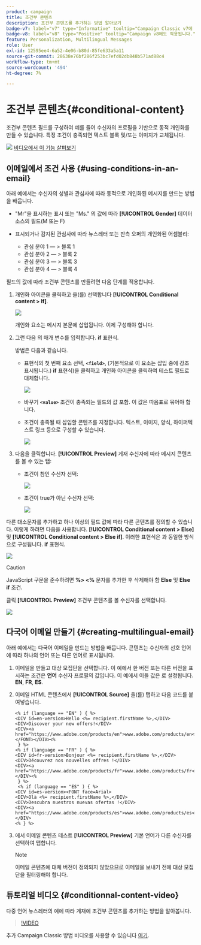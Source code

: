 ```yaml
---
product: campaign
title: 조건부 콘텐츠
description: 조건부 콘텐츠를 추가하는 방법 알아보기
badge-v7: label="v7" type="Informative" tooltip="Campaign Classic v7에 적용"
badge-v8: label="v8" type="Positive" tooltip="Campaign v8에도 적용됩니다."
feature: Personalization, Multilingual Messages
role: User
exl-id: 12595ee4-6a52-4e06-b80d-85fe633a5a11
source-git-commit: 28638e76bf286f253bc7efd02db848b571ad88c4
workflow-type: tm+mt
source-wordcount: '494'
ht-degree: 7%

---
```


# 조건부 콘텐츠{#conditional-content}

조건부 콘텐츠 필드를 구성하여 예를 들어 수신자의 프로필을 기반으로 동적 개인화를 만들 수 있습니다. 특정 조건이 충족되면 텍스트 블록 및/또는 이미지가 교체됩니다.

![](assets/do-not-localize/how-to-video.png) [비디오에서 이 기능 살펴보기](#conditionnal-content-video)


## 이메일에서 조건 사용 {#using-conditions-in-an-email}

아래 예에서는 수신자의 성별과 관심사에 따라 동적으로 개인화된 메시지를 만드는 방법을 배웁니다.

* &quot;Mr&quot;을 표시하는 표시 또는 &quot;Ms.&quot; 의 값에 따라 **[!UICONTROL Gender]** 데이터 소스의 필드(M 또는 F)
* 표시되거나 감지된 관심사에 따라 뉴스레터 또는 판촉 오퍼의 개인화된 어셈블리:

   * 관심 분야 1 — > 블록 1
   * 관심 분야 2 — > 블록 2
   * 관심 분야 3 — > 블록 3
   * 관심 분야 4 — > 블록 4

필드의 값에 따라 조건부 콘텐츠를 만들려면 다음 단계를 적용합니다.

1. 개인화 아이콘을 클릭하고 을(를) 선택합니다 **[!UICONTROL Conditional content > If]**.

   ![](assets/s_ncs_user_conditional_content02.png)

   개인화 요소는 메시지 본문에 삽입됩니다. 이제 구성해야 합니다.

1. 그런 다음 의 매개 변수를 입력합니다. **if** 표현식.

   방법은 다음과 같습니다.

   * 표현식의 첫 번째 요소 선택, **`<field>`**, (기본적으로 이 요소는 삽입 중에 강조 표시됩니다.) **if** 표현식)을 클릭하고 개인화 아이콘을 클릭하여 테스트 필드로 대체합니다.

     ![](assets/s_ncs_user_conditional_content03.png)

   * 바꾸기 **`<value>`** 조건이 충족되는 필드의 값 포함. 이 값은 따옴표로 묶어야 합니다.
   * 조건이 충족될 때 삽입할 콘텐츠를 지정합니다. 텍스트, 이미지, 양식, 하이퍼텍스트 링크 등으로 구성할 수 있습니다.

     ![](assets/s_ncs_user_conditional_content04.png)

1. 다음을 클릭합니다. **[!UICONTROL Preview]** 게재 수신자에 따라 메시지 콘텐츠를 볼 수 있는 탭:

   * 조건이 참인 수신자 선택:

     ![](assets/s_ncs_user_conditional_content05.png)

   * 조건이 true가 아닌 수신자 선택:

     ![](assets/s_ncs_user_conditional_content06.png)

다른 대소문자를 추가하고 하나 이상의 필드 값에 따라 다른 콘텐츠를 정의할 수 있습니다. 이렇게 하려면 다음을 사용합니다. **[!UICONTROL Conditional content > Else]** 및 **[!UICONTROL Conditional content > Else if]**. 이러한 표현식은 과 동일한 방식으로 구성됩니다. **if** 표현식.

![](assets/s_ncs_user_conditional_content07.png)

>[!CAUTION]
>
>JavaScript 구문을 준수하려면 **%> &lt;%** 문자를 추가한 후 삭제해야 함 **Else** 및 **Else if** 조건.

클릭 **[!UICONTROL Preview]** 조건부 콘텐츠를 볼 수신자를 선택합니다.

![](assets/s_ncs_user_conditional_content08.png)

## 다국어 이메일 만들기 {#creating-multilingual-email}

아래 예에서는 다국어 이메일을 만드는 방법을 배웁니다. 콘텐츠는 수신자의 선호 언어에 따라 하나의 언어 또는 다른 언어로 표시됩니다.

1. 이메일을 만들고 대상 모집단을 선택합니다. 이 예에서 한 버전 또는 다른 버전을 표시하는 조건은 **언어** 수신자 프로필의 값입니다. 이 예에서 이들 값은 로 설정됩니다. **EN**, **FR**, **ES**.
1. 이메일 HTML 콘텐츠에서 **[!UICONTROL Source]** 을(를) 탭하고 다음 코드를 붙여넣습니다.

   ```
   <% if (language == "EN" ) { %>
   <DIV id=en-version>Hello <%= recipient.firstName %>,</DIV>
   <DIV>Discover your new offers!</DIV>
   <DIV><a href="https://www.adobe.com/products/en">www.adobe.com/products/en</A></FONT></DIV><%
    } %>
   <% if (language == "FR" ) { %>
   <DIV id=fr-version>Bonjour <%= recipient.firstName %>,</DIV>
   <DIV>Découvrez nos nouvelles offres !</DIV>
   <DIV><a href="https://www.adobe.com/products/fr">www.adobe.com/products/fr</A></DIV><%
    } %>
    <% if (language == "ES" ) { %>
   <DIV id=es-version><FONT face=Arial>
   <DIV>Olà <%= recipient.firstName %>,</DIV>
   <DIV>Descubra nuestros nuevas ofertas !</DIV>
   <DIV><a href="https://www.adobe.com/products/es">www.adobe.com/products/es</A></DIV>
   <% } %>
   ```

1. 에서 이메일 콘텐츠 테스트 **[!UICONTROL Preview]** 기본 언어가 다른 수신자를 선택하여 탭합니다.

   >[!NOTE]
   >
   >이메일 콘텐츠에 대체 버전이 정의되지 않았으므로 이메일을 보내기 전에 대상 모집단을 필터링해야 합니다.

## 튜토리얼 비디오 {#conditionnal-content-video}

다중 언어 뉴스레터의 예에 따라 게재에 조건부 콘텐츠를 추가하는 방법을 알아봅니다.

>[!VIDEO](https://video.tv.adobe.com/v/24926?quality=12)

추가 Campaign Classic 방법 비디오를 사용할 수 있습니다 [여기](https://experienceleague.adobe.com/docs/campaign-classic-learn/tutorials/overview.html?lang=ko).
